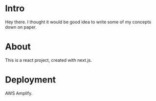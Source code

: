 # Intro

Hey there. I thought it would be good idea to write some of my concepts down on paper.

# About

This is a react project, created with next.js.

# Deployment

AWS Amplify.